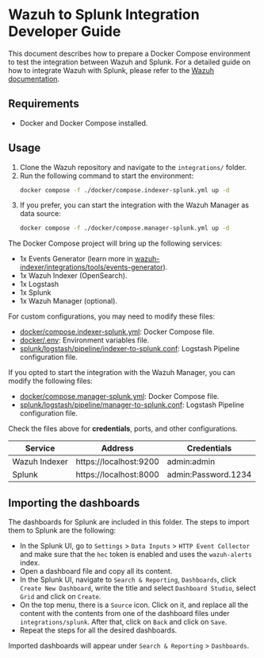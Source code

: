 # Wazuh to Splunk Integration Developer Guide

This document describes how to prepare a Docker Compose environment to test the integration between Wazuh and Splunk. For a detailed guide on how to integrate Wazuh with Splunk, please refer to the [Wazuh documentation](https://documentation.wazuh.com/current/integrations-guide/splunk/index.html).

## Requirements

- Docker and Docker Compose installed.

## Usage

1. Clone the Wazuh repository and navigate to the `integrations/` folder.
2. Run the following command to start the environment:
   ```bash
   docker compose -f ./docker/compose.indexer-splunk.yml up -d
   ```
3. If you prefer, you can start the integration with the Wazuh Manager as data source:
   ```bash
   docker compose -f ./docker/compose.manager-splunk.yml up -d
   ```

The Docker Compose project will bring up the following services:

- 1x Events Generator (learn more in [wazuh-indexer/integrations/tools/events-generator](../tools/events-generator/README.md)).
- 1x Wazuh Indexer (OpenSearch).
- 1x Logstash
- 1x Splunk
- 1x Wazuh Manager (optional).

For custom configurations, you may need to modify these files:

- [docker/compose.indexer-splunk.yml](../docker/compose.indexer-splunk.yml): Docker Compose file.
- [docker/.env](../docker/.env): Environment variables file.
- [splunk/logstash/pipeline/indexer-to-splunk.conf](./logstash/pipeline/indexer-to-splunk.conf): Logstash Pipeline configuration file.

If you opted to start the integration with the Wazuh Manager, you can modify the following files:

- [docker/compose.manager-splunk.yml](../docker/compose.manager-splunk.yml): Docker Compose file.
- [splunk/logstash/pipeline/manager-to-splunk.conf](./logstash/pipeline/manager-to-splunk.conf): Logstash Pipeline configuration file.

Check the files above for **credentials**, ports, and other configurations.

| Service       | Address                | Credentials         |
| ------------- | ---------------------- | ------------------- |
| Wazuh Indexer | https://localhost:9200 | admin:admin         |
| Splunk        | https://localhost:8000 | admin:Password.1234 |

## Importing the dashboards

The dashboards for Splunk are included in this folder. The steps to import them to Splunk are the following:

- In the Splunk UI, go to `Settings` > `Data Inputs` > `HTTP Event Collector` and make sure that the `hec` token is enabled and uses the `wazuh-alerts` index.
- Open a dashboard file and copy all its content.
- In the Splunk UI, navigate to `Search & Reporting`, `Dashboards`, click `Create New Dashboard`, write the title and select `Dashboard Studio`, select `Grid` and click on `Create`.
- On the top menu, there is a `Source` icon. Click on it, and replace all the content with the contents from one of the dashboard files under `integrations/splunk`. After that, click on `Back` and click on `Save`.
- Repeat the steps for all the desired dashboards.

Imported dashboards will appear under `Search & Reporting` > `Dashboards`.
